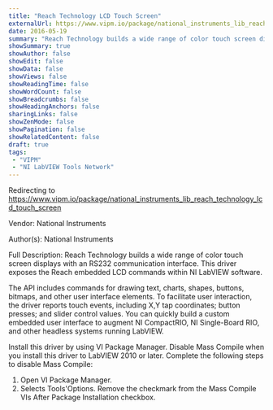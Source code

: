 ```yaml
---
title: "Reach Technology LCD Touch Screen"
externalUrl: https://www.vipm.io/package/national_instruments_lib_reach_technology_lcd_touch_screen
date: 2016-05-19
summary: "Reach Technology builds a wide range of color touch screen displays with an RS232 communication interface."
showSummary: true
showAuthor: false
showEdit: false
showData: false
showViews: false
showReadingTime: false
showWordCount: false
showBreadcrumbs: false
showHeadingAnchors: false
sharingLinks: false
showZenMode: false
showPagination: false
showRelatedContent: false
draft: true
tags:
 - "VIPM"
 - "NI LabVIEW Tools Network"
---
```


Redirecting to https://www.vipm.io/package/national_instruments_lib_reach_technology_lcd_touch_screen

Vendor: National Instruments

Author(s): National Instruments
 
Full Description:
Reach Technology builds a wide range of color touch screen displays with an RS232 communication interface. This driver exposes the Reach embedded LCD commands within NI LabVIEW software. 

The API includes commands for drawing text, charts, shapes, buttons, bitmaps, and other user interface elements. To facilitate user interaction, the driver reports touch events, including X,Y tap coordinates; button presses; and slider control values. You can quickly build a custom embedded user interface to augment NI CompactRIO, NI Single-Board RIO, and other headless systems running LabVIEW. 

Install this driver by using VI Package Manager. Disable Mass Compile when you install this driver to LabVIEW 2010 or later. Complete the following steps to disable Mass Compile:
1. Open VI Package Manager.
2. Selects Tools'Options. Remove the checkmark from the Mass Compile VIs After Package Installation checkbox.